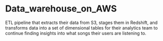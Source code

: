 # Data_warehouse_on_AWS
ETL pipeline that extracts their data from S3, stages them in Redshift, and transforms data into a set of dimensional tables for their analytics team to continue finding insights into what songs their users are listening to.
